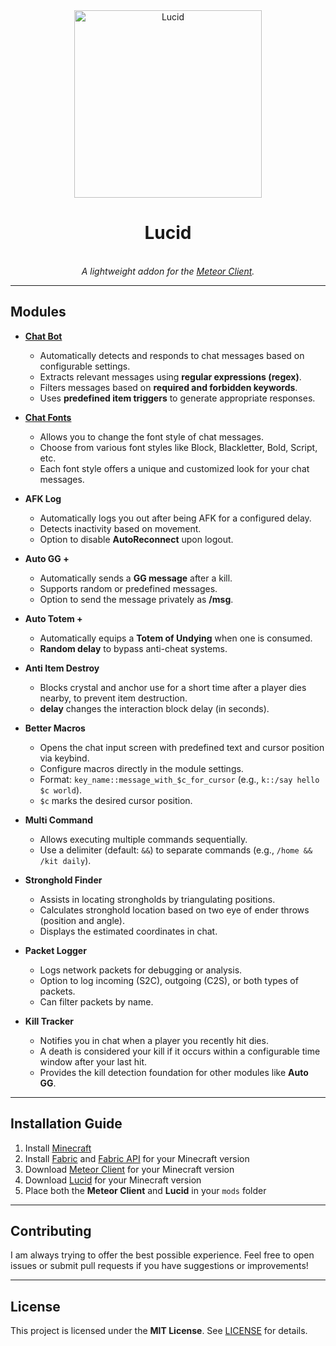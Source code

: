 <div align="center">
	<img src="https://github.com/user-attachments/assets/e071cc52-3c46-45d5-b561-a593f777af4f" alt="Lucid" width="300px"/>
	<h1><b>Lucid</b></h1>
	<br>
	<em>A lightweight addon for the <a href="https://github.com/MeteorDevelopment/meteor-client">Meteor Client</a>.</em>
	<br>
</div>

---

## Modules

-   **[Chat Bot](docs/ChatBot.md)**

    -   Automatically detects and responds to chat messages based on configurable settings.
    -   Extracts relevant messages using **regular expressions (regex)**.
    -   Filters messages based on **required and forbidden keywords**.
    -   Uses **predefined item triggers** to generate appropriate responses.

-   **[Chat Fonts](docs/ChatFonts.md)**

    -   Allows you to change the font style of chat messages.
    -   Choose from various font styles like Block, Blackletter, Bold, Script, etc.
    -   Each font style offers a unique and customized look for your chat messages.

-   **AFK Log**

    -   Automatically logs you out after being AFK for a configured delay.
    -   Detects inactivity based on movement.
    -   Option to disable **AutoReconnect** upon logout.

-   **Auto GG +**

    -   Automatically sends a **GG message** after a kill.
    -   Supports random or predefined messages.
    -   Option to send the message privately as **/msg**.

-   **Auto Totem +**

    -   Automatically equips a **Totem of Undying** when one is consumed.
    -   **Random delay** to bypass anti-cheat systems.

-   **Anti Item Destroy**

    -   Blocks crystal and anchor use for a short time after a player dies nearby, to prevent item destruction.
    -   **delay** changes the interaction block delay (in seconds).

-   **Better Macros**

    -   Opens the chat input screen with predefined text and cursor position via keybind.
    -   Configure macros directly in the module settings.
    -   Format: `key_name::message_with_$c_for_cursor` (e.g., `k::/say hello $c world`).
    -   `$c` marks the desired cursor position.

-   **Multi Command**

    -   Allows executing multiple commands sequentially.
    -   Use a delimiter (default: `&&`) to separate commands (e.g., `/home && /kit daily`).

-   **Stronghold Finder**

    -   Assists in locating strongholds by triangulating positions.
    -   Calculates stronghold location based on two eye of ender throws (position and angle).
    -   Displays the estimated coordinates in chat.

-   **Packet Logger**

    -   Logs network packets for debugging or analysis.
    -   Option to log incoming (S2C), outgoing (C2S), or both types of packets.
    -   Can filter packets by name.

-   **Kill Tracker**

    -   Notifies you in chat when a player you recently hit dies.
    -   A death is considered your kill if it occurs within a configurable time window after your last hit.
    -   Provides the kill detection foundation for other modules like **Auto GG**.

---

## Installation Guide

1. Install [Minecraft](https://www.minecraft.net)
2. Install [Fabric](https://fabricmc.net) and [Fabric API](https://www.curseforge.com/minecraft/mc-mods/fabric-api) for your Minecraft version
3. Download [Meteor Client](https://meteorclient.com) for your Minecraft version
4. Download [Lucid](https://github.com/HUHNcode/Lucid/releases) for your Minecraft version
5. Place both the **Meteor Client** and **Lucid** in your `mods` folder

---

## Contributing

I am always trying to offer the best possible experience.
Feel free to open issues or submit pull requests if you have suggestions or improvements!

---

## License

This project is licensed under the **MIT License**. See [LICENSE](LICENSE) for details.
